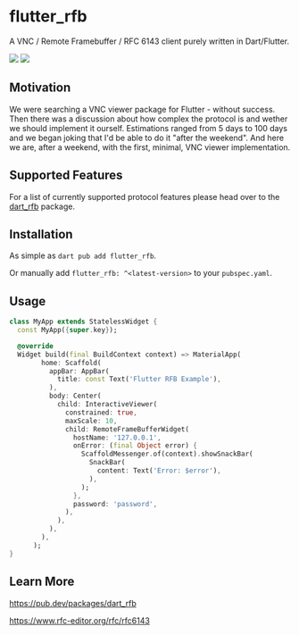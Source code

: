 # flutter_rfb

A VNC / Remote Framebuffer / RFC 6143 client purely written in Dart/Flutter.

[![](https://img.shields.io/pub/v/flutter_rfb)](https://pub.dev/packages/flutter_rfb)
[![](https://github.com/Goddchen/flutter-rfb/actions/workflows/main.yml/badge.svg)](https://github.com/Goddchen/flutter-rfb/)

## Motivation

We were searching a VNC viewer package for Flutter - without success.
Then there was a discussion about how complex the protocol is and wether we should implement it ourself.
Estimations ranged from 5 days to 100 days and we began joking that I'd be able to do it "after the weekend".
And here we are, after a weekend, with the first, minimal, VNC viewer implementation.

## Supported Features

For a list of currently supported protocol features please head over to the [dart_rfb](https://pub.dev/packages/dart_rfb) package.

## Installation

As simple as `dart pub add flutter_rfb`.

Or manually add `flutter_rfb: ^<latest-version>` to your `pubspec.yaml`.

## Usage

```dart
class MyApp extends StatelessWidget {
  const MyApp({super.key});

  @override
  Widget build(final BuildContext context) => MaterialApp(
        home: Scaffold(
          appBar: AppBar(
            title: const Text('Flutter RFB Example'),
          ),
          body: Center(
            child: InteractiveViewer(
              constrained: true,
              maxScale: 10,
              child: RemoteFrameBufferWidget(
                hostName: '127.0.0.1',
                onError: (final Object error) {
                  ScaffoldMessenger.of(context).showSnackBar(
                    SnackBar(
                      content: Text('Error: $error'),
                    ),
                  );
                },
                password: 'password',
              ),
            ),
          ),
        ),
      );
}
```

## Learn More

https://pub.dev/packages/dart_rfb

https://www.rfc-editor.org/rfc/rfc6143

